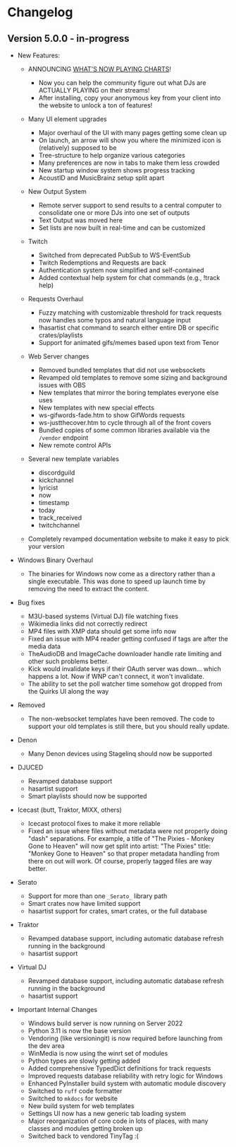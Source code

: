 
# Changelog

## Version 5.0.0 - in-progress

* New Features:
  * ANNOUNCING [WHAT'S NOW PLAYING CHARTS](https://whatsnowplaying.com/)!
    * Now you can help the community figure out what DJs are ACTUALLY
      PLAYING on their streams!
    * After installing, copy your anonymous key from your client into
      the website to unlock a ton of features!

  * Many UI element upgrades
    * Major overhaul of the UI with many pages getting some clean up
    * On launch, an arrow will show you where the minimized icon is
      (relatively) supposed to be
    * Tree-structure to help organize various categories
    * Many preferences are now in tabs to make them less crowded
    * New startup window system shows progress tracking
    * AcoustID and MusicBrainz setup split apart

  * New Output System
    * Remote server support to send results to a central computer
      to consolidate one or more DJs into one set of outputs
    * Text Output was moved here
    * Set lists are now built in real-time and can be customized

  * Twitch
    * Switched from deprecated PubSub to WS-EventSub
    * Twitch Redemptions and Requests are back
    * Authentication system now simplified and self-contained
    * Added contextual help system for chat commands (e.g., !track help)

  * Requests Overhaul
    * Fuzzy matching with customizable threshold for track requests now
      handles some typos and natural language input
    * !hasartist chat command to search either entire
      DB or specific crates/playlists
    * Support for animated gifs/memes based upon text from Tenor

  * Web Server changes
    * Removed bundled templates that did not use websockets
    * Revamped old templates to remove some sizing and background issues with OBS
    * New templates that mirror the boring templates everyone else uses
    * New templates with new special effects
    * ws-gifwords-fade.htm to show GifWords requests
    * ws-justthecover.htm to cycle through all of the front covers
    * Bundled copies of some common libraries available via the `/vendor` endpoint
    * New remote control APIs

  * Several new template variables
    * discordguild
    * kickchannel
    * lyricist
    * now
    * timestamp
    * today
    * track_received
    * twitchchannel

  * Completely revamped documentation website to make it easy to pick your version

* Windows Binary Overhaul
  * The binaries for Windows now come as a directory rather than a single
    executable.  This was done to speed up launch time by removing the
    need to extract the content.

* Bug fixes
  * M3U-based systems (Virtual DJ) file watching fixes
  * Wikimedia links did not correctly redirect
  * MP4 files with XMP data should get some info now
  * Fixed an issue with MP4 reader getting confused if tags are after the media data
  * TheAudioDB and ImageCache downloader handle rate limiting
    and other such problems better.
  * Kick would invalidate keys if their OAuth server was down... which happens a lot.
    Now if WNP can't connect, it won't invalidate.
  * The ability to set the poll watcher time somehow got dropped from the
    Quirks UI along the way

* Removed
  * The non-websocket templates have been removed. The code to support your old
    templates is still there, but you should really update.

* Denon
  * Many Denon devices using Stagelinq should now be supported

* DJUCED
  * Revamped database support
  * hasartist support
  * Smart playlists should now be supported

* Icecast (butt, Traktor, MIXX, others)
  * Icecast protocol fixes to make it more reliable
  * Fixed an issue where files without metadata were not properly doing "dash" separations.
    For example, a title of "The Pixies - Monkey Gone to Heaven" will now get split into
    artist: "The Pixies" title: "Monkey Gone to Heaven" so that proper metadata handling
    from there on out will work. Of course, properly tagged files are way better.

* Serato
  * Support for more than one `_Serato_` library path
  * Smart crates now have limited support
  * hasartist support for crates, smart crates, or the full database

* Traktor
  * Revamped database support, including automatic database refresh running in the background
  * hasartist support

* Virtual DJ
  * Revamped database support, including automatic database refresh running in the background
  * hasartist support

* Important Internal Changes
  * Windows build server is now running on Server 2022
  * Python 3.11 is now the base version
  * Vendoring (like versioningit) is now required before launching from the dev area
  * WinMedia is now using the winrt set of modules
  * Python types are slowly getting added
  * Added comprehensive TypedDict definitions for track requests
  * Improved requests database reliability with retry logic for Windows
  * Enhanced PyInstaller build system with automatic module discovery
  * Switched to `ruff` code formatter
  * Switched to `mkdocs` for website
  * New build system for web templates
  * Settings UI now has a new generic tab loading system
  * Major reorganization of core code in lots of places, with many
    classes and modules getting broken up
  * Switched back to vendored TinyTag :(
